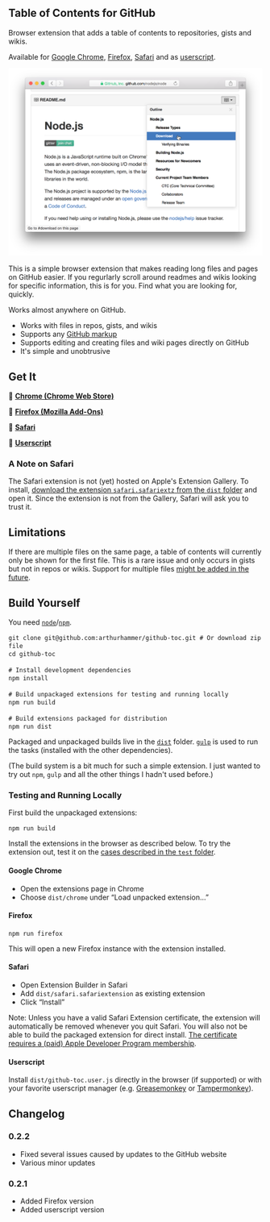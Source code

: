 ## Table of Contents for GitHub

Browser extension that adds a table of contents to repositories, gists and wikis.

Available for [Google Chrome][Chrome], [Firefox][Firefox], [Safari][Safari] and as [userscript][Userscript].

![Screenshot](img/screenshots/safari1.png)

This is a simple browser extension that makes reading long files and pages on GitHub easier. If you regurlarly scroll around readmes and wikis looking for specific information, this is for you. Find what you are looking for, quickly.

Works almost anywhere on GitHub.

- Works with files in repos, gists, and wikis
- Supports any [GitHub markup](https://github.com/github/markup#markups)
- Supports editing and creating files and wiki pages directly on GitHub
- It's simple and unobtrusive

## Get It

🚀 **[Chrome (Chrome Web Store)][Chrome]**

🚀 **[Firefox (Mozilla Add-Ons)][Firefox]**

🚀 **[Safari][Safari]**

🚀 **[Userscript][Userscript]**

### A Note on Safari

The Safari extension is not (yet) hosted on Apple's Extension Gallery. To install, [download the extension `safari.safariextz` from the `dist` folder][Safari] and open it. Since the extension is not from the Gallery, Safari will ask you to trust it.

## Limitations

If there are multiple files on the same page, a table of contents will currently only be shown for the first file. This is a rare issue and only occurs in gists but not in repos or wikis. Support for multiple files [might be added in the future](https://github.com/arthurhammer/github-toc/issues/5).

## Build Yourself

You need [`node`](https://nodejs.org/)/[`npm`](https://www.npmjs.com/).

    git clone git@github.com:arthurhammer/github-toc.git # Or download zip file
    cd github-toc

    # Install development dependencies
    npm install

    # Build unpackaged extensions for testing and running locally
    npm run build

    # Build extensions packaged for distribution
    npm run dist

Packaged and unpackaged builds live in the [`dist`](dist/) folder. [`gulp`](http://gulpjs.com/) is used to run the tasks (installed with the other dependencies).

(The build system is a bit much for such a simple extension. I just wanted to try out `npm`, `gulp` and all the other things I hadn't used before.)

### Testing and Running Locally

First build the unpackaged extensions:

    npm run build

Install the extensions in the browser as described below. To try the extension out, test it on the [cases described in the `test` folder](test/Readme.md).

#### Google Chrome

- Open the extensions page in Chrome
- Choose `dist/chrome` under “Load unpacked extension...”

#### Firefox

    npm run firefox

This will open a new Firefox instance with the extension installed.

#### Safari

- Open Extension Builder in Safari
- Add `dist/safari.safariextension` as existing extension
- Click “Install”

Note: Unless you have a valid Safari Extension certificate, the extension will automatically be removed whenever you quit Safari. You will also not be able to build the packaged extension for direct install. [The certificate requires a (paid) Apple Developer Program membership](https://developer.apple.com/library/safari/documentation/Tools/Conceptual/SafariExtensionGuide/ExtensionsOverview/ExtensionsOverview.html#//apple_ref/doc/uid/TP40009977-CH15-SW26).

#### Userscript

Install `dist/github-toc.user.js` directly in the browser (if supported) or with your favorite userscript manager (e.g. [Greasemonkey](https://addons.mozilla.org/en-US/firefox/addon/greasemonkey/) or [Tampermonkey](https://tampermonkey.net)).

## Changelog

### 0.2.2

- Fixed several issues caused by updates to the GitHub website
- Various minor updates

### 0.2.1

- Added Firefox version
- Added userscript version


[Chrome]: https://chrome.google.com/webstore/detail/github-readme-table-of-co/hlkhpeomjgelmljaknhoboeohhgmmgcn
[Firefox]: https://addons.mozilla.org/en-US/firefox/addon/github-readme-toc/
[Userscript]: https://github.com/arthurhammer/github-toc/raw/master/dist/github-toc.user.js
[Safari]: https://github.com/arthurhammer/github-toc/blob/master/dist/safari.safariextz?raw=true
